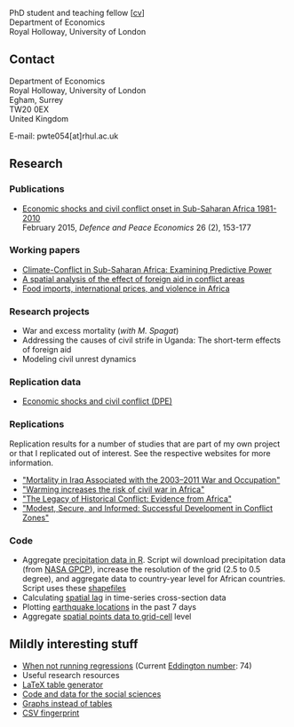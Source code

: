 PhD student and teaching fellow [[cv](https://www.dropbox.com/s/g9393px23pe5ius/SvW_CV.pdf)]<br>
Department of Economics<br>
Royal Holloway, University of London 

## Contact
Department of Economics<br>
Royal Holloway, University of London<br>
Egham, Surrey<br>
TW20 0EX<br>
United Kingdom<br>

E-mail: pwte054[at]rhul.ac.uk

## Research

### Publications
* [Economic shocks and civil conflict onset in Sub-Saharan Africa 1981-2010](http://www.tandfonline.com/doi/full/10.1080/10242694.2014.887489)<br>
February 2015, *Defence and Peace Economics* 26 (2), 153-177

### Working papers

* [Climate-Conflict in Sub-Saharan Africa: Examining Predictive Power](http://papers.ssrn.com/sol3/papers.cfm?abstract_id=2550228)
* [A spatial analysis of the effect of foreign aid in conflict areas](http://ssrn.com/abstract=2450867)
* [Food imports, international prices, and violence in Africa](http://ssrn.com/abstract=2418973)

### Research projects
* War and excess mortality (_with M. Spagat_)
* Addressing the causes of civil strife in Uganda: The short-term effects of foreign aid
* Modeling civil unrest dynamics

### Replication data
* [Economic shocks and civil conflict (DPE)](https://github.com/CommonEconomist/DPE_Shocks_and_Conflict_Onset)

### Replications
Replication results for a number of studies that are part of my own project or that I replicated out of interest.
See the respective websites for more information.
* ["Mortality in Iraq Associated with the 2003–2011 War and Occupation"](https://github.com/CommonEconomist/Replications/tree/master/2013_Hagopian_et_al)
* ["Warming increases the risk of civil war in Africa"](https://github.com/CommonEconomist/Replications/tree/master/2009_Burke_et_al)
* ["The Legacy of Historical Conflict: Evidence from Africa"](https://github.com/CommonEconomist/Replications/tree/master/2014_Besley_Reynal-Querol)
* ["Modest, Secure, and Informed: Successful Development in Conflict Zones"](https://github.com/CommonEconomist/Replications/tree/master/2013_Berman_et_al)

### Code
* Aggregate [precipitation data in R](https://gist.github.com/01da48de3a0d97074890.git). Script wil download precipitation data (from [NASA GPCP](ftp://rsd.gsfc.nasa.gov/pub/912/bolvin/GPCP_ASCII/)), increase the resolution of the grid (2.5 to 0.5 degree), and aggregate data to country-year level for African countries. Script uses these [shapefiles](http://thematicmapping.org/downloads/world_borders.php)
* Calculating [spatial lag](https://gist.github.com/CommonEconomist/2de0ead3ada2c2f5be70) in time-series cross-section data
* Plotting [earthquake locations](https://gist.github.com/CommonEconomist/b1ad8c16c2282d6c7896) in the past 7 days
* Aggregate [spatial points data to grid-cell](https://gist.github.com/CommonEconomist/df037c06d4e1c0d637fc) level

## Mildly interesting stuff

* [When not running regressions](http://veloviewer.com/athlete/2135375/) (Current [Eddington number](http://triathlete-europe.competitor.com/2011/04/18/measuring-bike-miles-eddington-number): 74)
* Useful research resources 
 * [LaTeX table generator](http://truben.no/latex/table/)
 * [Code and data for the social sciences](http://faculty.chicagobooth.edu/jesse.shapiro/research/CodeAndData.pdf)
 * [Graphs instead of tables](http://tables2graphs.com/doku.php)
 * [CSV fingerprint](http://setosa.io/csv-fingerprint/)

